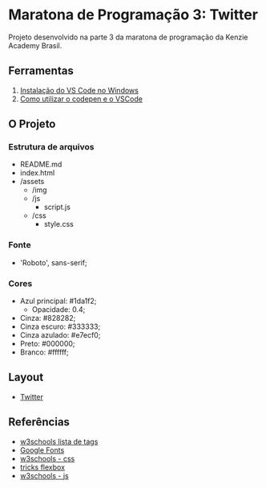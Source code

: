 # Maratona de Programação 3: Twitter

Projeto desenvolvido na parte 3 da maratona de programação da Kenzie Academy Brasil.

## Ferramentas

1. [Instalação do VS Code no Windows](https://kenzie.com.br/blog/instalacao-vs-code-windows/)
2. [Como utilizar o codepen e o VSCode](https://kenzie-academy-brasil.github.io/ferramentas/)

## O Projeto

### Estrutura de arquivos 

- README.md
- index.html
- /assets
    - /img
    - /js
        - script.js
    - /css
        - style.css

### Fonte

- 'Roboto', sans-serif;

### Cores

- Azul principal: #1da1f2;
    - Opacidade: 0.4;
- Cinza: #828282;
- Cinza escuro: #333333;
- Cinza azulado: #e7ecf0;
- Preto: #000000;
- Branco: #ffffff;

## Layout

- [Twitter](./assets/img/twitter.png)

## Referências
- [w3schools lista de tags](https://www.w3schools.com/tags/default.asp)
- [Google Fonts](https://fonts.google.com/)
- [w3schools - css](https://www.w3schools.com/css/)
- [tricks flexbox](https://css-tricks.com/snippets/css/a-guide-to-flexbox/)
- [w3schools - js](https://www.w3schools.com/js/default.asp)
  